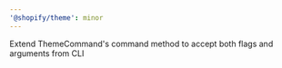 ```yaml
---
'@shopify/theme': minor
---
```


Extend ThemeCommand's command method to accept both flags and arguments from CLI
